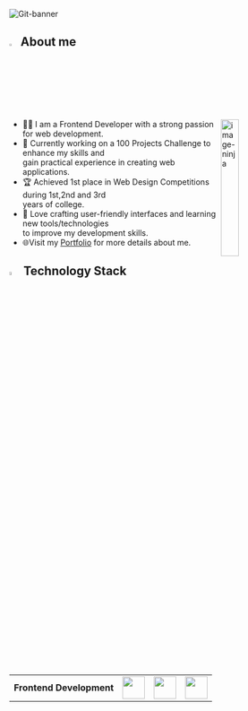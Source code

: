 
![Git-banner](https://github.com/user-attachments/assets/1e0a8c22-af00-4348-b776-64596ea5cf84)


## <img src="https://github.com/user-attachments/assets/6830b94a-18f3-43c5-bbef-38318f31e354" width="3%"> About me
<img src="https://i.giphy.com/jBOOXxSJfG8kqMxT11.webp" alt="image-ninja" align="right" width="25%">
<ul>
    <li>👨‍💻 I am a Frontend Developer with a strong passion for web development.
    </li>
    <li>🚀 Currently working on a 100 Projects Challenge to enhance my skills and<br> gain practical experience  in  creating web applications.</li>
    <li>🏆 Achieved 1st place in Web Design Competitions during 1st,2nd and 3rd <br> years of college.</li>
    <li>🎨 Love crafting user-friendly interfaces and learning new tools/technologies<br> to improve my development skills.</li>
    <li> 🌐Visit my <a href="https://amankureshi.vercel.app/" target="_blank">Portfolio<a> for more details about me.</li>
</ul>

## <img src="https://github.com/user-attachments/assets/a03f184c-23a7-4799-ba1c-7cafd5ab1e44" alt="⚙" width="4%"> Technology Stack

<table align="left">
    <tr>
        <td><strong>Frontend Development</strong></td>
        <td><img height=40 src="https://skillicons.dev/icons?i=html,css,js,react,redux,tailwind,bootstrap"></td>
        <td><img height=40 src="https://skillicons.dev/icons?i=github,git&theme=dark"></td>
        <td><img height=40 src="https://skillicons.dev/icons?i=vercel,netlify&theme=dark"></td>
    </tr>
</table>

